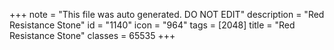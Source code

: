 +++
note = "This file was auto generated. DO NOT EDIT"
description = "Red Resistance Stone"
id = "1140"
icon = "964"
tags = [2048]
title = "Red Resistance Stone"
classes = 65535
+++
